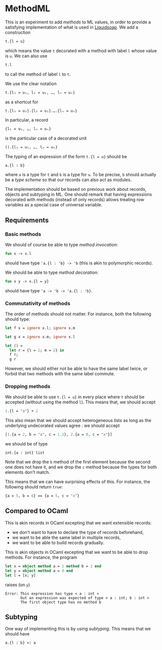 # MethodML

This is an experiment to add _methods_ to ML values, in order to provide a
satisfying implementation of what is used in
[Liquidsoap](http://www.liquidsoap.info). We add a construction

```ocaml
t.{l = u}
```

which means the value `t` decorated with a method with label `l` whose value is
`u`. We can also use

```ocaml
t.l
```

to call the method of label `l` to `t`.

We use the clear notation

```ocaml
t.{l₁ = u₁, l₂ = u₂, …, lₙ = uₙ}
```

as a shortcut for

```ocaml
t.{l₁ = u₁}.{l₂ = u₂}.….{lₙ = uₙ}
```

In particular, a record

```ocaml
{l₁ = u₁, …, lₙ = uₙ}
```

is the particular case of a decorated unit

```ocaml
().{l₁ = u₁, …, lₙ = uₙ}
```

The typing of an expression of the form `t.{l = u}` should be

```
a.{l : b}
```

where `a` is a type for `t` and `b` is a type for `u`. To be precise, `b` should
actually be a _type scheme_ so that our records can also act as modules.

The implementation should be based on previous work about records, objects and
subtyping in ML. One should remark that having expressions decorated with
methods (instead of only records) allows treating row variables as a special
case of universal variable.

## Requirements

### Basic methods

We should of course be able to type _method invocation_:

```ocaml
fun x -> x.l
```

should have type `'a.{l : 'b} -> 'b` (this is akin to polymorphic records).

We should be able to type _method decoration_:

```ocaml
fun x y -> x.{l = y}
```

should have type `'a -> 'b -> 'a.{l : 'b}`.

### Commutativity of methods

The order of methods should not matter. For instance, both the following should
type:

```ocaml
let f x = ignore x.l; ignore x.m

let g x = ignore x.m; ignore x.l

let () =
  let r = {l = 1; m = 2} in
  f r;
  g r
```

However, we should either not be able to have the same label twice, or forbid
that two methods with the same label commute.

### Dropping methods

We should be able to use `t.{l = u}` in every place where `t` should be accepted
(without using the method `l`). This means that, we should accept

```ocaml
1.{l = "a"} + 2
```

This also mean that we should accept heterogeneous lists as long as the
underlying undecorated values agree : we should accept

```ocaml
[1.{a = 2, b = "a", c = 1.2}, 2.{a = 0, c = "x"}]
```

we should be of type

```
int.{a : int} list
```

Note that we drop the `b` method of the first element because the second one
does not have it, and we drop the `c` method because the types for both elements
don't match.

This means that we can have surprising effects of this. For instance, the
following should return `true`:

```ocaml
{a = 5, b = 6} == {a = 5, c = "x"}
```

## Compared to OCaml

This is akin records in OCaml excepting that we want extensible records:

- we don't want to have to declare the type of records beforehand,
- we want to be able the same label in multiple records,
- we want to be able to build records gradually.

This is akin objects in OCaml excepting that we want to be able to drop
methods. For instance, the program

```ocaml
let x = object method a = 1 method b = 2 end
let y = object method a = 0 end
let l = [x; y]
```

raises (on `y`)

```
Error: This expression has type < a : int >
       but an expression was expected of type < a : int; b : int >
       The first object type has no method b
```

## Subtyping

One way of implementing this is by using _subtyping_. This means that we should
have

```
a.{l : b} <: a
```


<!-- ## Records with subtyping -->

<!-- There are several approaches to (sub)typing records. -->

<!-- ### MLsub -->

<!-- In _MLsub_ the idea is that every type variable is attached with an interval. -->

<!-- The one of [MLsub](https://dl.acm.org/doi/10.1145/3093333.3009882) (see also -->
<!-- [this](https://github.com/stedolan/mlsub) and -->
<!-- [this](https://github.com/smimram/mlsub) implementations) is nice but leads to -->
<!-- unreadable types -->
